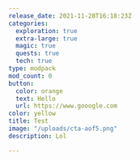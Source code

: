 ```yaml
---
release_date: 2021-11-28T16:18:23Z
categories:
  exploration: true
  extra-large: true
  magic: true
  quests: true
  tech: true
type: modpack
mod_count: 0
button:
  color: orange
  text: Hello
  url: https://www.gooogle.com
color: yellow
title: Test
image: "/uploads/cta-aof5.png"
description: Lol

---
```

